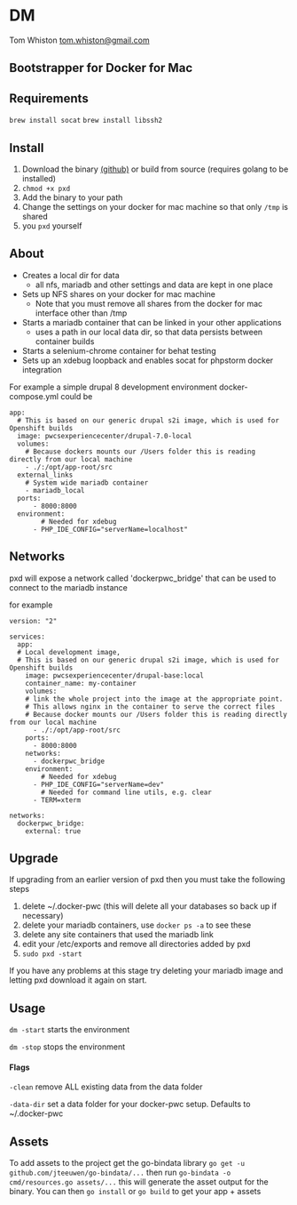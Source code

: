 # DM
Tom Whiston <tom.whiston@gmail.com>

## Bootstrapper for Docker for Mac

## Requirements

`brew install socat`
`brew install libssh2`

## Install

1. Download the binary [(github)](https://github.com/twhiston/pxd/releases/) or build from source (requires golang to be installed)
2. `chmod +x pxd`
2. Add the binary to your path
3. Change the settings on your docker for mac machine so that only `/tmp` is shared
3. you `pxd` yourself

## About

- Creates a local dir for data
    - all nfs, mariadb and other settings and data are kept in one place
- Sets up NFS shares on your docker for mac machine
    - Note that you must remove all shares from the docker for mac interface other than /tmp
- Starts a mariadb container that can be linked in your other applications
    - uses a path in our local data dir, so that data persists between container builds
- Starts a selenium-chrome container for behat testing
- Sets up an xdebug loopback and enables socat for phpstorm docker integration

For example a simple drupal 8 development environment docker-compose.yml could be
```
app:
  # This is based on our generic drupal s2i image, which is used for Openshift builds
  image: pwcsexperiencecenter/drupal-7.0-local
  volumes:
    # Because dockers mounts our /Users folder this is reading directly from our local machine
    - ./:/opt/app-root/src
  external_links
    # System wide mariadb container
    - mariadb_local
  ports:
      - 8000:8000
  environment:
        # Needed for xdebug
      - PHP_IDE_CONFIG="serverName=localhost"
```

## Networks

pxd will expose a network called 'dockerpwc_bridge' that can be used to connect to the mariadb instance

for example

```
version: "2"

services:
  app:
  # Local development image,
  # This is based on our generic drupal s2i image, which is used for Openshift builds
    image: pwcsexperiencecenter/drupal-base:local
    container_name: my-container
    volumes:
    # link the whole project into the image at the appropriate point.
    # This allows nginx in the container to serve the correct files
    # Because docker mounts our /Users folder this is reading directly from our local machine
      - ./:/opt/app-root/src
    ports:
      - 8000:8000
    networks:
      - dockerpwc_bridge
    environment:
        # Needed for xdebug
      - PHP_IDE_CONFIG="serverName=dev"
        # Needed for command line utils, e.g. clear
      - TERM=xterm

networks:
  dockerpwc_bridge:
    external: true
 ```

## Upgrade

If upgrading from an earlier version of pxd then you must take the following steps

1. delete ~/.docker-pwc (this will delete all your databases so back up if necessary)
2. delete your mariadb containers, use `docker ps -a` to see these
3. delete any site containers that used the mariadb link
4. edit your /etc/exports and remove all directories added by pxd
5. `sudo pxd -start`

If you have any problems at this stage try deleting your mariadb image and letting pxd download it again on start.

## Usage

`dm -start` starts the environment

`dm -stop`  stops the environment

#### Flags

`-clean` remove ALL existing data from the data folder

`-data-dir` set a data folder for your docker-pwc setup. Defaults to ~/.docker-pwc

## Assets

To add assets to the project get the go-bindata library
`go get -u github.com/jteeuwen/go-bindata/...`
then run
`go-bindata -o cmd/resources.go assets/...`
this will generate the asset output for the binary. You can then `go install` or `go build` to get your app + assets



